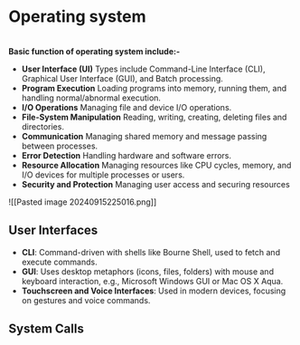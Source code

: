 # Operating system
\
**Basic function of operating system include:-**
- **User Interface (UI)**
	 Types include Command-Line Interface (CLI), Graphical User Interface (GUI), and Batch processing.
- **Program Execution**
	 Loading programs into memory, running them, and handling normal/abnormal execution.
- **I/O Operations**
	 Managing file and device I/O operations.
- **File-System Manipulation**
	Reading, writing, creating, deleting files and directories.
- **Communication**
	Managing shared memory and message passing between processes.
- **Error Detection**
	Handling hardware and software errors.
- **Resource Allocation**
	Managing resources like CPU cycles, memory, and I/O devices for multiple processes or users.
- **Security and Protection**
	 Managing user access and securing resources

![[Pasted image 20240915225016.png]]

## **User Interfaces**

- **CLI**: Command-driven with shells like Bourne Shell, used to fetch and execute commands.
- **GUI**: Uses desktop metaphors (icons, files, folders) with mouse and keyboard interaction, e.g.,           Microsoft Windows GUI or Mac OS X Aqua.
- **Touchscreen and Voice Interfaces**: Used in modern devices, focusing on gestures and voice                                                                commands.

## System Calls

